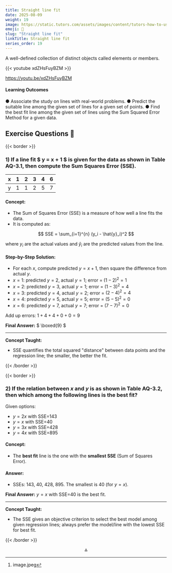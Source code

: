```yaml
---
title: Straight line fit
date: 2025-08-09
weight: 19
image: https://static.tutors.com/assets/images/content/tutors-how-to-use-the-distance-formula.jpg
emoji: 🧮
slug: "Straight line fit"
linkTitle: Straight line fit
series_order: 19
---
```


A well-defined collection of distinct objects called elements or members.

{{< youtube xdZHsFuyBZM >}}

https://youtu.be/xdZHsFuyBZM


#### Learning Outcomes

● Associate the study on lines with real-world problems.
● Predict the suitable line among the given set of lines for a given set of points.
● Find the best fit line among the given set of lines using the Sum Squared Error Method for a given data.

## Exercise Questions 🤯


{{< border >}}

### 1) If a line fit \$ y = x + 1 \$ is given for the data as shown in Table AQ-3.1, then compute the Sum Squares Error (SSE).

| x | 1 | 2 | 3 | 4 | 6 |
| :-- | :-- | :-- | :-- | :-- | :-- |
| y | 1 | 1 | 2 | 5 | 7 |

#### **Concept:**

- The Sum of Squares Error (SSE) is a measure of how well a line fits the data.
- It is computed as:

$$
SSE = \sum_{i=1}^{n} (y_i - \hat{y}_i)^2
$$

where $y_i$ are the actual values and $\hat{y}_i$ are the predicted values from the line.


#### **Step-by-Step Solution:**

- For each $x$, compute predicted $y = x + 1$, then square the difference from actual $y$.
- $x=1$: predicted $y=2$, actual $y=1$; error = $(1-2)^2 = 1$
- $x=2$: predicted $y=3$, actual $y=1$; error = $(1-3)^2 = 4$
- $x=3$: predicted $y=4$, actual $y=2$; error = $(2-4)^2 = 4$
- $x=4$: predicted $y=5$, actual $y=5$; error = $(5-5)^2 = 0$
- $x=6$: predicted $y=7$, actual $y=7$; error = $(7-7)^2 = 0$

Add up errors: $1 + 4 + 4 + 0 + 0 = 9$

**Final Answer:** \$ \boxed{9} \$

***

**Concept Taught:**

- SSE quantifies the total squared "distance" between data points and the regression line; the smaller, the better the fit.

{{< /border >}}

{{< border >}}

### 2) If the relation between $x$ and $y$ is as shown in Table AQ-3.2, then which among the following lines is the best fit?

Given options:

- $y = 2x$ with SSE=143
- $y = x$ with SSE=40
- $y = 3x$ with SSE=428
- $y = 4x$ with SSE=895


#### **Concept:**

- The **best fit** line is the one with the **smallest SSE** (Sum of Squares Error).


#### **Answer:**

- SSEs: 143, 40, 428, 895. The smallest is 40 (for $y = x$).

**Final Answer:** $y = x$ with SSE=40 is the best fit.

***

**Concept Taught:**

- The SSE gives an objective criterion to select the best model among given regression lines; always prefer the model/line with the lowest SSE for best fit.

{{< /border >}}
<span style="display:none">[^1]</span>

<div style="text-align: center">⁂</div>

[^1]: image.jpeg


